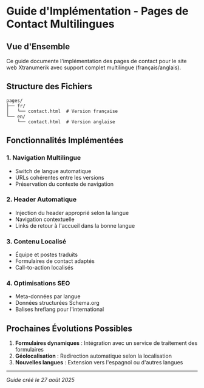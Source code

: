 # Guide d'Implémentation - Pages de Contact Multilingues

## Vue d'Ensemble

Ce guide documente l'implémentation des pages de contact pour le site web Xtranumerik avec support complet multilingue (français/anglais).

## Structure des Fichiers

```
pages/
├── fr/
│   └── contact.html  # Version française
└── en/
    └── contact.html  # Version anglaise
```

## Fonctionnalités Implémentées

### 1. Navigation Multilingue
- Switch de langue automatique
- URLs cohérentes entre les versions
- Préservation du contexte de navigation

### 2. Header Automatique
- Injection du header approprié selon la langue
- Navigation contextuelle
- Links de retour à l'accueil dans la bonne langue

### 3. Contenu Localisé
- Équipe et postes traduits
- Formulaires de contact adaptés
- Call-to-action localisés

### 4. Optimisations SEO
- Meta-données par langue
- Données structurées Schema.org
- Balises hreflang pour l'international

## Prochaines Évolutions Possibles

1. **Formulaires dynamiques** : Intégration avec un service de traitement des formulaires
2. **Géolocalisation** : Redirection automatique selon la localisation
3. **Nouvelles langues** : Extension vers l'espagnol ou d'autres langues

---
*Guide créé le 27 août 2025*